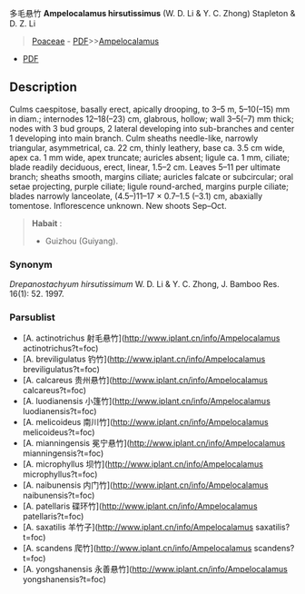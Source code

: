 多毛悬竹 **Ampelocalamus hirsutissimus** (W. D. Li & Y. C. Zhong) Stapleton & D. Z. Li

> [Poaceae](http://www.iplant.cn/info/Poaceae?t=foc) - [PDF](http://www.iplant.cn/foc/pdf/Poaceae.pdf)>>[Ampelocalamus](http://www.iplant.cn/info/Ampelocalamus?t=foc)
 - [PDF](http://www.iplant.cn/foc/pdf/Ampelocalamus.pdf)

## Description

Culms caespitose, basally erect, apically drooping, to 3–5 m, 5–10(–15) mm in diam.; internodes 12–18(–23) cm, glabrous, hollow; wall 3–5(–7) mm thick; nodes with 3 bud groups, 2 lateral developing into sub-branches and center 1 developing into main branch. Culm sheaths needle-like, narrowly triangular, asymmetrical, ca. 22 cm, thinly leathery, base ca. 3.5 cm wide, apex ca. 1 mm wide, apex truncate; auricles absent; ligule ca. 1 mm, ciliate; blade readily deciduous, erect, linear, 1.5–2 cm. Leaves 5–11 per ultimate branch; sheaths smooth, margins ciliate; auricles falcate or subcircular; oral setae projecting, purple ciliate; ligule round-arched, margins purple ciliate; blades narrowly lanceolate, (4.5–)11–17 × 0.7–1.5 (–3.1) cm, abaxially tomentose. Inflorescence unknown. New shoots Sep–Oct.

> **Habait** : 
>* Guizhou (Guiyang).

### Synonym
*Drepanostachyum hirsutissimum* W. D. Li & Y. C. Zhong, J. Bamboo Res. 16(1): 52. 1997.

### Parsublist

* [A.  actinotrichus  射毛悬竹](http://www.iplant.cn/info/Ampelocalamus actinotrichus?t=foc)
* [A.  breviligulatus  钓竹](http://www.iplant.cn/info/Ampelocalamus breviligulatus?t=foc)
* [A.  calcareus  贵州悬竹](http://www.iplant.cn/info/Ampelocalamus calcareus?t=foc)
* [A.  luodianensis  小篷竹](http://www.iplant.cn/info/Ampelocalamus luodianensis?t=foc)
* [A.  melicoideus  南川竹](http://www.iplant.cn/info/Ampelocalamus melicoideus?t=foc)
* [A.  mianningensis  冕宁悬竹](http://www.iplant.cn/info/Ampelocalamus mianningensis?t=foc)
* [A.  microphyllus  坝竹](http://www.iplant.cn/info/Ampelocalamus microphyllus?t=foc)
* [A.  naibunensis  内门竹](http://www.iplant.cn/info/Ampelocalamus naibunensis?t=foc)
* [A.  patellaris  碟环竹](http://www.iplant.cn/info/Ampelocalamus patellaris?t=foc)
* [A.  saxatilis  羊竹子](http://www.iplant.cn/info/Ampelocalamus saxatilis?t=foc)
* [A.  scandens  爬竹](http://www.iplant.cn/info/Ampelocalamus scandens?t=foc)
* [A.  yongshanensis  永善悬竹](http://www.iplant.cn/info/Ampelocalamus yongshanensis?t=foc)
